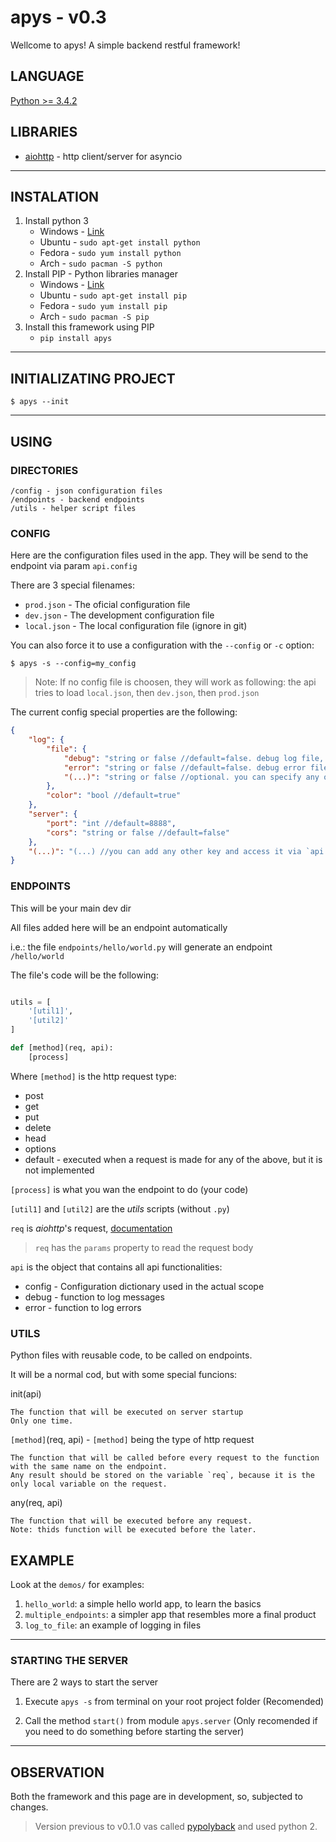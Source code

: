 # apys - v0.3
Wellcome to apys! A simple backend restful framework! 

## LANGUAGE
[Python >= 3.4.2](https://docs.python.org/3/)

## LIBRARIES
* [aiohttp](https://aiohttp.readthedocs.io/) - http client/server for asyncio

---

## INSTALATION
1. Install python 3
    * Windows - [Link](https://www.python.org/download/releases/3.5/)
    * Ubuntu - `sudo apt-get install python`
    * Fedora - `sudo yum install python`
    * Arch - `sudo pacman -S python`
2. Install PIP - Python libraries manager
    * Windows - [Link](http://www.lfd.uci.edu/~gohlke/pythonlibs/#pip)
    * Ubuntu - `sudo apt-get install pip`
    * Fedora - `sudo yum install pip`
    * Arch - `sudo pacman -S pip`
3. Install this framework using PIP
    * `pip install apys`
    
---


## INITIALIZATING PROJECT

```
$ apys --init
```

---

## USING

### DIRECTORIES
    /config - json configuration files
    /endpoints - backend endpoints
    /utils - helper script files  

### CONFIG
Here are the configuration files used in the app.
They will be send to the endpoint via param `api.config`

There are 3 special filenames:
* `prod.json` - The oficial configuration file 
* `dev.json` - The development configuration file
* `local.json` - The local configuration file (ignore in git)

You can also force it to use a configuration with the `--config` or `-c` option:
```
$ apys -s --config=my_config
```

>Note: If no config file is choosen, they will work as following: the api tries to load `local.json`, then `dev.json`, then `prod.json`

The current config special properties are the following:
```json
{
    "log": {
        "file": {
            "debug": "string or false //default=false. debug log file, false for sys.stdout", 
            "error": "string or false //default=false. debug error file, false for sys.stderr",
            "(...)": "string or false //optional. you can specify any other log file, but you will have to tell the `api.debug` function to use it"
        },
        "color": "bool //default=true"
    },
    "server": {
        "port": "int //default=8888",
        "cors": "string or false //default=false"
    },
    "(...)": "(...) //you can add any other key and access it via `api.config['my_key']`"
}
```

### ENDPOINTS
This will be your main dev dir

All files added here will be an endpoint automatically

i.e.: the file `endpoints/hello/world.py` will generate an endpoint `/hello/world`

The file's code will be the following:
```python

utils = [
    '[util1]',
    '[util2]'
]

def [method](req, api):
    [process]
``` 

Where `[method]` is the http request type:
* post
* get
* put
* delete
* head
* options
* default - executed when a request is made for any of the above, but it is not implemented 

`[process]` is what you wan the endpoint to do (your code) 

`[util1]` and `[util2]` are the *utils* scripts (without `.py`)

`req` is *aiohttp*'s request, [documentation](http://aiohttp.readthedocs.io/en/stable/web_reference.html#request)

> `req` has the `params` property to read the request body 

`api` is the object that contains all api functionalities:
* config - Configuration dictionary used in the actual scope
* debug - function to log messages
* error - function to log errors

### UTILS

Python files with reusable code, to be called on endpoints.

It will be a normal cod, but with some special funcions:

init(api)

    The function that will be executed on server startup
    Only one time.
    
`[method]`(req, api) - `[method]` being the type of http request
    
    The function that will be called before every request to the function with the same name on the endpoint.
    Any result should be stored on the variable `req`, because it is the only local variable on the request.
    
any(req, api)
    
    The function that will be executed before any request.
    Note: thids function will be executed before the later.

## EXAMPLE

Look at the `demos/` for examples:

1. `hello_world`: a simple hello world app, to learn the basics
2. `multiple_endpoints`: a simpler app that resembles more a final product
3. `log_to_file`: an example of logging in files

---

### STARTING THE SERVER

There are 2 ways to start the server

1. Execute `apys -s` from terminal on your root project folder (Recomended)

2. Call the method `start()` from module `apys.server` (Only recomended if you need to do something before starting the server)

---

## OBSERVATION

Both the framework and this page are in development, so, subjected to changes.

>Version previous to v0.1.0 vas called [pypolyback](https://github.com/seijihirao/pypolyback) and used python 2.